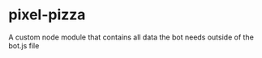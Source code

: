 pixel-pizza
===

A custom node module that contains all data the bot needs outside of the bot.js file